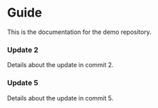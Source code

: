 # Guide

This is the documentation for the demo repository.
### Update 2
Details about the update in commit 2.
### Update 5
Details about the update in commit 5.
